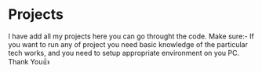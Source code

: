 # Projects
I have add all my projects here you can go throught the code.
Make sure:- If you want to run any of project you need basic knowledge of the particular tech works, and you need to setup appropriate environment on you PC.
Thank You👍
